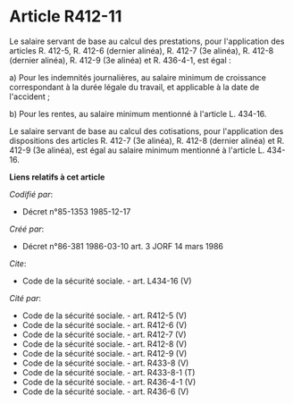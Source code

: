 # Article R412-11

Le salaire servant de base au calcul des prestations, pour l'application des articles R. 412-5, R. 412-6 (dernier alinéa), R.
412-7 (3e alinéa), R. 412-8 (dernier alinéa), R. 412-9 (3e alinéa) et R. 436-4-1, est égal : 

a) Pour les indemnités journalières, au salaire minimum de croissance correspondant à la durée légale du travail, et
applicable à la date de l'accident ; 

b) Pour les rentes, au salaire minimum mentionné à l'article L. 434-16. 

Le salaire servant de base au calcul des cotisations, pour l'application des dispositions des articles R. 412-7 (3e alinéa),
R. 412-8 (dernier alinéa) et R. 412-9 (3e alinéa), est égal au salaire minimum mentionné à l'article L. 434-16.

**Liens relatifs à cet article**

_Codifié par_:

  - Décret n°85-1353 1985-12-17

_Créé par_:

  - Décret n°86-381 1986-03-10 art. 3 JORF 14 mars 1986

_Cite_:

  - Code de la sécurité sociale. - art. L434-16 (V)

_Cité par_:

  - Code de la sécurité sociale. - art. R412-5 (V)
  - Code de la sécurité sociale. - art. R412-6 (V)
  - Code de la sécurité sociale. - art. R412-7 (V)
  - Code de la sécurité sociale. - art. R412-8 (V)
  - Code de la sécurité sociale. - art. R412-9 (V)
  - Code de la sécurité sociale. - art. R433-8 (V)
  - Code de la sécurité sociale. - art. R433-8-1 (T)
  - Code de la sécurité sociale. - art. R436-4-1 (V)
  - Code de la sécurité sociale. - art. R436-6 (V)
